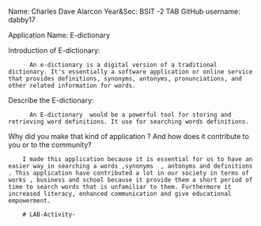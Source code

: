 Name: Charles Dave Alarcon
Year&Sec: BSIT -2 TAB
GitHub username: dabby17 

Application Name: E-dictionary
 


Introduction of E-dictionary:

          An e-dictionary is a digital version of a traditional dictionary. It's essentially a software application or online service that provides definitions, synonyms, antonyms, pronunciations, and other related information for words.

Describe the E-dictionary:

          An E-dictionary  would be a powerful tool for storing and retrieving word definitions. It use for searching words definitions.

Why did you make that kind of application ? And how does it contribute to you or to the community?
         
        I made this application because it is essential for us to have an easier way in searching a words ,synonyms  , antonyms and definitions . This application have contributed a lot in our society in terms of works , business and school because it provide them a short period of time to search words that is unfamiliar to them. Furthermore it  increased literacy, enhanced communication and give educational empowerment.
        
        # LAB-Activity-
